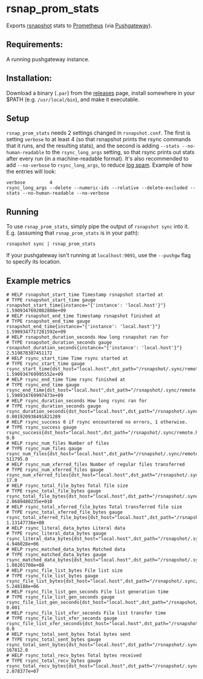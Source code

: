 # rsnap_prom_stats
Exports [rsnapshot](http://rsnapshot.org/) stats to [Prometheus](http://prometheus.io/) (via [Pushgateway](https://github.com/prometheus/pushgateway/)).

## Requirements:
A running pushgateway instance.

## Installation:
Download a binary (`.par`) from the [releases](https://github.com/kormat/rsnap_prom_stats/releases) page, install somewhere in your $PATH (e.g. `/usr/local/bin`), and make it executable.

## Setup
`rsnap_prom_stats` needs 2 settings changed in `rsnapshot.conf`. The first is setting `verbose` to at least 4 (so that rsnapshot prints the rsync commands that it runs, and the resulting stats), and the second is adding `--stats --no-human-readable` to the `rsync_long_args` setting, so that rsync prints out stats after every run (in a machine-readable format). It's also recommended to add `--no-verbose` to `rsync_long_args`, to reduce [log spam](https://github.com/rsnapshot/rsnapshot/issues/203#issuecomment-369386151). Example of how the entries will look:
```
verbose         4
rsync_long_args --delete --numeric-ids --relative --delete-excluded --stats --no-human-readable --no-verbose
```

## Running
To use `rsnap_prom_stats`, simply pipe the output of `rsnapshot sync` into it. E.g. (assuming that `rsnap_prom_stats` is in your path):
```
rsnapshot sync | rsnap_prom_stats
```

If your pushgateway isn't running at `localhost:9091`, use the `--pushgw` flag to specify its location.

## Example metrics
```
# HELP rsnapshot_start_time Timestamp rsnapshot started at
# TYPE rsnapshot_start_time gauge
rsnapshot_start_time{instance="{'instance': 'local.host'}"} 1.5909347692082808e+09
# HELP rsnapshot_end_time Timestamp rsnapshot finished at
# TYPE rsnapshot_end_time gauge
rsnapshot_end_time{instance="{'instance': 'local.host'}"} 1.5909347717281592e+09
# HELP rsnapshot_duration_seconds How long rsnapshot ran for
# TYPE rsnapshot_duration_seconds gauge
rsnapshot_duration_seconds{instance="{'instance': 'local.host'}"} 2.519878387451172
# HELP rsync_start_time Time rsync started at
# TYPE rsync_start_time gauge
rsync_start_time{dst_host="local.host",dst_path="/rsnapshot/.sync/remote.host/",instance="local.host",src_host="remote.host",src_path="/"} 1.590934769995552e+09
# HELP rsync_end_time Time rsync finished at
# TYPE rsync_end_time gauge
rsync_end_time{dst_host="local.host",dst_path="/rsnapshot/.sync/remote.host/",instance="local.host",src_host="remote.host",src_path="/"} 1.590934769997473e+09
# HELP rsync_duration_seconds How long rsync ran for
# TYPE rsync_duration_seconds gauge
rsync_duration_seconds{dst_host="local.host",dst_path="/rsnapshot/.sync/remote.host/",instance="local.host",src_host="remote.host",src_path="/"} 0.001920938491821289
# HELP rsync_success 0 if rsync encountered no errors, 1 otherwise.
# TYPE rsync_success gauge
rsync_success{dst_host="local.host",dst_path="/rsnapshot/.sync/remote.host/",instance="local.host",src_host="remote.host",src_path="/"} 0.0
# HELP rsync_num_files Number of files
# TYPE rsync_num_files gauge
rsync_num_files{dst_host="local.host",dst_path="/rsnapshot/.sync/remote.host/",instance="local.host",src_host="remote.host",src_path="/"} 511795.0
# HELP rsync_num_xferred_files Number of regular files transferred
# TYPE rsync_num_xferred_files gauge
rsync_num_xferred_files{dst_host="local.host",dst_path="/rsnapshot/.sync/remote.host/",instance="local.host",src_host="remote.host",src_path="/"} 17.0
# HELP rsync_total_file_bytes Total file size
# TYPE rsync_total_file_bytes gauge
rsync_total_file_bytes{dst_host="local.host",dst_path="/rsnapshot/.sync/remote.host/",instance="local.host",src_host="remote.host",src_path="/"} 2.0689480235e+010
# HELP rsync_total_xferred_file_bytes Total transferred file size
# TYPE rsync_total_xferred_file_bytes gauge
rsync_total_xferred_file_bytes{dst_host="local.host",dst_path="/rsnapshot/.sync/remote.host/",instance="local.host",src_host="remote.host",src_path="/"} 1.13147736e+08
# HELP rsync_literal_data_bytes Literal data
# TYPE rsync_literal_data_bytes gauge
rsync_literal_data_bytes{dst_host="local.host",dst_path="/rsnapshot/.sync/remote.host/",instance="local.host",src_host="remote.host",src_path="/"} 4.946028e+06
# HELP rsync_matched_data_bytes Matched data
# TYPE rsync_matched_data_bytes gauge
rsync_matched_data_bytes{dst_host="local.host",dst_path="/rsnapshot/.sync/remote.host/",instance="local.host",src_host="remote.host",src_path="/"} 1.08201708e+08
# HELP rsync_file_list_bytes File list size
# TYPE rsync_file_list_bytes gauge
rsync_file_list_bytes{dst_host="local.host",dst_path="/rsnapshot/.sync/remote.host/",instance="local.host",src_host="remote.host",src_path="/"} 5.248188e+06
# HELP rsync_file_list_gen_seconds File list generation time
# TYPE rsync_file_list_gen_seconds gauge
rsync_file_list_gen_seconds{dst_host="local.host",dst_path="/rsnapshot/.sync/remote.host/",instance="local.host",src_host="remote.host",src_path="/"} 0.001
# HELP rsync_file_list_xfer_seconds File list transfer time
# TYPE rsync_file_list_xfer_seconds gauge
rsync_file_list_xfer_seconds{dst_host="local.host",dst_path="/rsnapshot/.sync/remote.host/",instance="local.host",src_host="remote.host",src_path="/"} 0.0
# HELP rsync_total_sent_bytes Total bytes sent
# TYPE rsync_total_sent_bytes gauge
rsync_total_sent_bytes{dst_host="local.host",dst_path="/rsnapshot/.sync/remote.host/",instance="local.host",src_host="remote.host",src_path="/"} 167812.0
# HELP rsync_total_recv_bytes Total bytes received
# TYPE rsync_total_recv_bytes gauge
rsync_total_recv_bytes{dst_host="local.host",dst_path="/rsnapshot/.sync/remote.host/",instance="local.host",src_host="remote.host",src_path="/"} 2.078377e+07
```
